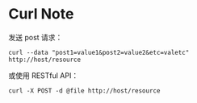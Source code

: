 # Curl Note

发送 post 请求：

`curl --data "post1=value1&post2=value2&etc=valetc" http://host/resource`

或使用 RESTful API：

`curl -X POST -d @file http://host/resource`